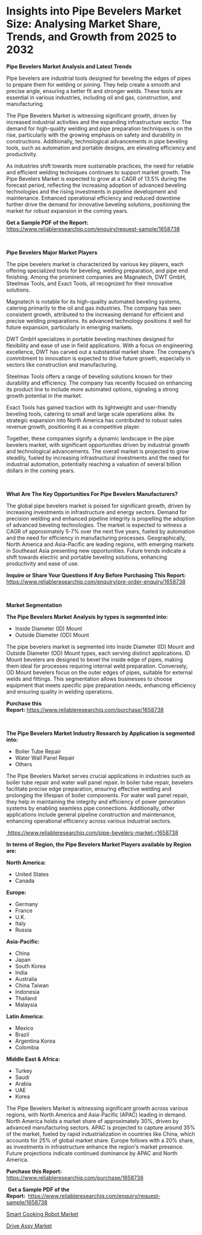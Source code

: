 <p><h1>Insights into Pipe Bevelers Market Size: Analysing Market Share, Trends, and Growth from 2025 to 2032</h1></p><p><strong>Pipe Bevelers Market Analysis and Latest Trends</strong></p>
<p><p>Pipe bevelers are industrial tools designed for beveling the edges of pipes to prepare them for welding or joining. They help create a smooth and precise angle, ensuring a better fit and stronger welds. These tools are essential in various industries, including oil and gas, construction, and manufacturing.</p><p>The Pipe Bevelers Market is witnessing significant growth, driven by increased industrial activities and the expanding infrastructure sector. The demand for high-quality welding and pipe preparation techniques is on the rise, particularly with the growing emphasis on safety and durability in constructions. Additionally, technological advancements in pipe beveling tools, such as automation and portable designs, are elevating efficiency and productivity.</p><p>As industries shift towards more sustainable practices, the need for reliable and efficient welding techniques continues to support market growth. The Pipe Bevelers Market is expected to grow at a CAGR of 13.5% during the forecast period, reflecting the increasing adoption of advanced beveling technologies and the rising investments in pipeline development and maintenance. Enhanced operational efficiency and reduced downtime further drive the demand for innovative beveling solutions, positioning the market for robust expansion in the coming years.</p></p>
<p><strong>Get a Sample PDF of the Report:&nbsp;</strong> <a href="https://www.reliableresearchiq.com/enquiry/request-sample/1658738?utm_campaign=1870&utm_medium=2&utm_source=Github&utm_content=ia&utm_term=17022025&utm_id=pipe-bevelers">https://www.reliableresearchiq.com/enquiry/request-sample/1658738</a></p>
<p>&nbsp;</p>
<p><strong>Pipe Bevelers Major Market Players</strong></p>
<p><p>The pipe bevelers market is characterized by various key players, each offering specialized tools for beveling, welding preparation, and pipe end finishing. Among the prominent companies are Magnatech, DWT GmbH, Steelmax Tools, and Exact Tools, all recognized for their innovative solutions.</p><p>Magnatech is notable for its high-quality automated beveling systems, catering primarily to the oil and gas industries. The company has seen consistent growth, attributed to the increasing demand for efficient and precise welding preparations. Its advanced technology positions it well for future expansion, particularly in emerging markets.</p><p>DWT GmbH specializes in portable beveling machines designed for flexibility and ease of use in field applications. With a focus on engineering excellence, DWT has carved out a substantial market share. The company’s commitment to innovation is expected to drive future growth, especially in sectors like construction and manufacturing.</p><p>Steelmax Tools offers a range of beveling solutions known for their durability and efficiency. The company has recently focused on enhancing its product line to include more automated options, signaling a strong growth potential in the market.</p><p>Exact Tools has gained traction with its lightweight and user-friendly beveling tools, catering to small and large scale operations alike. Its strategic expansion into North America has contributed to robust sales revenue growth, positioning it as a competitive player.</p><p>Together, these companies signify a dynamic landscape in the pipe bevelers market, with significant opportunities driven by industrial growth and technological advancements. The overall market is projected to grow steadily, fueled by increasing infrastructural investments and the need for industrial automation, potentially reaching a valuation of several billion dollars in the coming years.</p></p>
<p>&nbsp;</p>
<p><strong>What Are The Key Opportunities For Pipe Bevelers Manufacturers?</strong></p>
<p><p>The global pipe bevelers market is poised for significant growth, driven by increasing investments in infrastructure and energy sectors. Demand for precision welding and enhanced pipeline integrity is propelling the adoption of advanced beveling technologies. The market is expected to witness a CAGR of approximately 5-7% over the next five years, fueled by automation and the need for efficiency in manufacturing processes. Geographically, North America and Asia-Pacific are leading regions, with emerging markets in Southeast Asia presenting new opportunities. Future trends indicate a shift towards electric and portable beveling solutions, enhancing productivity and ease of use.</p></p>
<p><strong>Inquire or Share Your Questions If Any Before Purchasing This Report:</strong> <a href="https://www.reliableresearchiq.com/enquiry/pre-order-enquiry/1658738?utm_campaign=1870&utm_medium=2&utm_source=Github&utm_content=ia&utm_term=17022025&utm_id=pipe-bevelers">https://www.reliableresearchiq.com/enquiry/pre-order-enquiry/1658738</a></p>
<p>&nbsp;</p>
<p><strong>Market Segmentation</strong></p>
<p><strong>The Pipe Bevelers Market Analysis by types is segmented into:</strong></p>
<p><ul><li>Inside Diameter (ID) Mount</li><li>Outside Diameter (OD) Mount</li></ul></p>
<p><p>The pipe bevelers market is segmented into Inside Diameter (ID) Mount and Outside Diameter (OD) Mount types, each serving distinct applications. ID Mount bevelers are designed to bevel the inside edge of pipes, making them ideal for processes requiring internal weld preparation. Conversely, OD Mount bevelers focus on the outer edges of pipes, suitable for external welds and fittings. This segmentation allows businesses to choose equipment that meets specific pipe preparation needs, enhancing efficiency and ensuring quality in welding operations.</p></p>
<p><strong>Purchase this Report:&nbsp;</strong><a href="https://www.reliableresearchiq.com/purchase/1658738?utm_campaign=1870&utm_medium=2&utm_source=Github&utm_content=ia&utm_term=17022025&utm_id=pipe-bevelers">https://www.reliableresearchiq.com/purchase/1658738</a></p>
<p>&nbsp;</p>
<p><strong>The Pipe Bevelers Market Industry Research by Application is segmented into:</strong></p>
<p><ul><li>Boiler Tube Repair</li><li>Water Wall Panel Repair</li><li>Others</li></ul></p>
<p><p>The Pipe Bevelers Market serves crucial applications in industries such as boiler tube repair and water wall panel repair. In boiler tube repair, bevelers facilitate precise edge preparation, ensuring effective welding and prolonging the lifespan of boiler components. For water wall panel repair, they help in maintaining the integrity and efficiency of power generation systems by enabling seamless pipe connections. Additionally, other applications include general pipeline construction and maintenance, enhancing operational efficiency across various industrial sectors.</p></p>
<p><a href="https://www.reliableresearchiq.com/pipe-bevelers-market-r1658738?utm_campaign=1870&utm_medium=2&utm_source=Github&utm_content=ia&utm_term=17022025&utm_id=pipe-bevelers">&nbsp;https://www.reliableresearchiq.com/pipe-bevelers-market-r1658738</a></p>
<p><strong>In terms of Region, the Pipe Bevelers Market Players available by Region are:</strong></p>
<p>
    <p> <strong> North America: </strong>
        <ul>
            <li>United States</li>
            <li>Canada</li>
        </ul>
        </p> 
    <p> <strong> Europe: </strong>
        <ul>
            <li>Germany</li>
            <li>France</li>
            <li>U.K.</li>
            <li>Italy</li>
            <li>Russia</li>
        </ul>
        </p> 
    <p> <strong> Asia-Pacific: </strong>
        <ul>
            <li>China</li>
            <li>Japan</li>
            <li>South Korea</li>
            <li>India</li>
            <li>Australia</li>
            <li>China Taiwan</li>
            <li>Indonesia</li>
            <li>Thailand</li>
            <li>Malaysia</li>
        </ul>
        </p> 
    <p> <strong> Latin America: </strong>
        <ul>
            <li>Mexico</li>
            <li>Brazil</li>
            <li>Argentina Korea</li>
            <li>Colombia</li>
        </ul>
        </p> 
    <p> <strong> Middle East & Africa: </strong>
        <ul>
            <li>Turkey</li>
            <li>Saudi</li>
            <li>Arabia</li>
            <li>UAE</li>
            <li>Korea</li>
        </ul>
    </p>
    </p>
<p><p>The Pipe Bevelers Market is witnessing significant growth across various regions, with North America and Asia-Pacific (APAC) leading in demand. North America holds a market share of approximately 30%, driven by advanced manufacturing sectors. APAC is projected to capture around 35% of the market, fueled by rapid industrialization in countries like China, which accounts for 25% of global market share. Europe follows with a 20% share, as investments in infrastructure enhance the region's market presence. Future projections indicate continued dominance by APAC and North America.</p></p>
<p><strong>Purchase this Report: </strong><a href="https://www.reliableresearchiq.com/purchase/1658738?utm_campaign=1870&utm_medium=2&utm_source=Github&utm_content=ia&utm_term=17022025&utm_id=pipe-bevelers">https://www.reliableresearchiq.com/purchase/1658738</a></p>
<p>&nbsp;<strong>Get a Sample PDF of the Report:&nbsp;&nbsp;</strong><a href="https://www.reliableresearchiq.com/enquiry/request-sample/1658738?utm_campaign=1870&utm_medium=2&utm_source=Github&utm_content=ia&utm_term=17022025&utm_id=pipe-bevelers">https://www.reliableresearchiq.com/enquiry/request-sample/1658738</a></p>
<p><strong></strong></p>
<p><p><a href="https://github.com/unkelummaru8/Market-Research-Report-List-1/blob/main/smart-cooking-robot-market.md?utm_campaign=1870&utm_medium=2&utm_source=Github&utm_content=ia&utm_term=17022025&utm_id=pipe-bevelers">Smart Cooking Robot Market</a></p><p><a href="https://github.com/shrebasokib/Market-Research-Report-List-1/blob/main/drive-assy-market.md?utm_campaign=1870&utm_medium=2&utm_source=Github&utm_content=ia&utm_term=17022025&utm_id=pipe-bevelers">Drive Assy Market</a></p></p>
